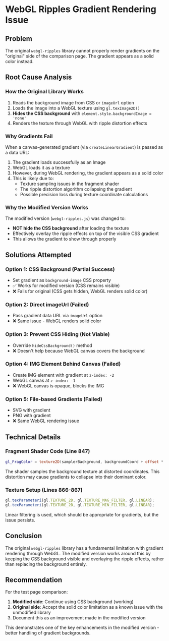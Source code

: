 # WebGL Ripples Gradient Rendering Issue

## Problem

The original `webgl-ripples` library cannot properly render gradients on the "original" side of the comparison page. The gradient appears as a solid color instead.

## Root Cause Analysis

### How the Original Library Works

1. Reads the background image from CSS or `imageUrl` option
2. Loads the image into a WebGL texture using `gl.texImage2D()`
3. **Hides the CSS background** with `element.style.backgroundImage = 'none'`
4. Renders the texture through WebGL with ripple distortion effects

### Why Gradients Fail

When a canvas-generated gradient (via `createLinearGradient`) is passed as a data URL:

1. The gradient loads successfully as an Image
2. WebGL loads it as a texture
3. However, during WebGL rendering, the gradient appears as a solid color
4. This is likely due to:
   - Texture sampling issues in the fragment shader
   - The ripple distortion algorithm collapsing the gradient
   - Possible precision loss during texture coordinate calculations

### Why the Modified Version Works

The modified version (`webgl-ripples.js`) was changed to:

- **NOT hide the CSS background** after loading the texture
- Effectively overlay the ripple effects on top of the visible CSS gradient
- This allows the gradient to show through properly

## Solutions Attempted

### Option 1: CSS Background (Partial Success)

- Set gradient as `background-image` CSS property
- ✅ Works for modified version (CSS remains visible)
- ❌ Fails for original (CSS gets hidden, WebGL renders solid color)

### Option 2: Direct imageUrl (Failed)

- Pass gradient data URL via `imageUrl` option
- ❌ Same issue - WebGL renders solid color

### Option 3: Prevent CSS Hiding (Not Viable)

- Override `hideCssBackground()` method
- ❌ Doesn't help because WebGL canvas covers the background

### Option 4: IMG Element Behind Canvas (Failed)

- Create IMG element with gradient at `z-index: -2`
- WebGL canvas at `z-index: -1`
- ❌ WebGL canvas is opaque, blocks the IMG

### Option 5: File-based Gradients (Failed)

- SVG with gradient
- PNG with gradient
- ❌ Same WebGL rendering issue

## Technical Details

### Fragment Shader Code (Line 847)

```glsl
gl_FragColor = texture2D(samplerBackground, backgroundCoord + offset * perturbance) + specular;
```

The shader samples the background texture at distorted coordinates. This distortion may cause gradients to collapse into their dominant color.

### Texture Setup (Lines 866-867)

```javascript
gl.texParameteri(gl.TEXTURE_2D, gl.TEXTURE_MAG_FILTER, gl.LINEAR);
gl.texParameteri(gl.TEXTURE_2D, gl.TEXTURE_MIN_FILTER, gl.LINEAR);
```

Linear filtering is used, which should be appropriate for gradients, but the issue persists.

## Conclusion

The original `webgl-ripples` library has a fundamental limitation with gradient rendering through WebGL. The modified version works around this by keeping the CSS background visible and overlaying the ripple effects, rather than replacing the background entirely.

## Recommendation

For the test page comparison:

1. **Modified side**: Continue using CSS background (working)
2. **Original side**: Accept the solid color limitation as a known issue with the unmodified library
3. Document this as an improvement made in the modified version

This demonstrates one of the key enhancements in the modified version - better handling of gradient backgrounds.
